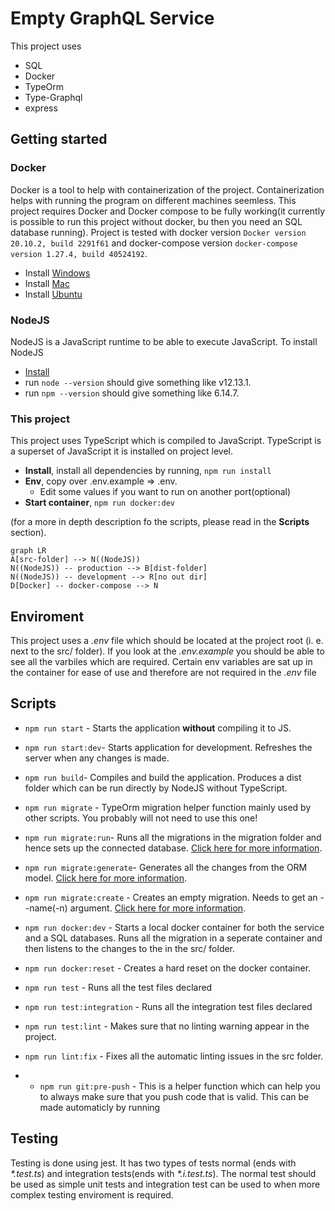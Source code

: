 # Empty GraphQL Service

This project uses

- SQL
- Docker
- TypeOrm
- Type-Graphql
- express

## Getting started

### Docker

Docker is a tool to help with containerization of the project. Containerization helps with running the program on different machines seemless. This project requires Docker and Docker compose to be fully working(it currently is possible to run this project without docker, bu then you need an SQL database running). Project is tested with docker version `Docker version 20.10.2, build 2291f61` and docker-compose version `docker-compose version 1.27.4, build 40524192`.

- Install [Windows](https://docs.docker.com/docker-for-windows/install/)
- Install [Mac](https://docs.docker.com/docker-for-mac/install/)
- Install [Ubuntu](https://docs.docker.com/engine/install/ubuntu/)

### NodeJS

NodeJS is a JavaScript runtime to be able to execute JavaScript. To install NodeJS

- [Install](https://nodejs.org/en/download/)
- run `node --version` should give something like v12.13.1.
- run `npm --version` should give something like 6.14.7.

### This project

This project uses TypeScript which is compiled to JavaScript. TypeScript is a superset of JavaScript it is installed on project level.

- **Install**, install all dependencies by running, `npm run install`
- **Env**, copy over .env.example => .env.
  - Edit some values if you want to run on another port(optional)
- **Start container**, `npm run docker:dev`

(for a more in depth description fo the scripts, please read in the **Scripts** section).

```mermaid
graph LR
A[src-folder] --> N((NodeJS))
N((NodeJS)) -- production --> B[dist-folder]
N((NodeJS)) -- development --> R[no out dir]
D[Docker] -- docker-compose --> N
```

## Enviroment

This project uses a _.env_ file which should be located at the project root (i. e. next to the src/ folder). If you look at the _.env.example_ you should be able to see all the varbiles which are required. Certain env variables are sat up in the container for ease of use and therefore are not required in the _.env_ file

## Scripts

- `npm run start` - Starts the application **without** compiling it to JS.

- `npm run start:dev`- Starts application for development. Refreshes the server when any changes is made.

- `npm run build`- Compiles and build the application. Produces a dist folder which can be run directly by NodeJS without TypeScript.

- `npm run migrate` - TypeOrm migration helper function mainly used by other scripts. You probably will not need to use this one!

- `npm run migrate:run`- Runs all the migrations in the migration folder and hence sets up the connected database. [Click here for more information](https://github.com/typeorm/typeorm/blob/master/docs/migrations.md#running-and-reverting-migrations).

- `npm run migrate:generate`- Generates all the changes from the ORM model. [Click here for more information](https://github.com/typeorm/typeorm/blob/master/docs/migrations.md#generating-migrations).

- `npm run migrate:create` - Creates an empty migration. Needs to get an --name(-n) argument. [Click here for more information](https://github.com/typeorm/typeorm/blob/master/docs/migrations.md#creating-a-new-migration).

- `npm run docker:dev` - Starts a local docker container for both the service and a SQL databases. Runs all the migration in a seperate container and then listens to the changes to the in the src/ folder.

- `npm run docker:reset` - Creates a hard reset on the docker container.

- `npm run test` - Runs all the test files declared

- `npm run test:integration` - Runs all the integration test files declared

- `npm run test:lint` - Makes sure that no linting warning appear in the project.

- `npm run lint:fix` - Fixes all the automatic linting issues in the src folder.

- - `npm run git:pre-push` - This is a helper function which can help you to always make sure that you push code that is valid. This can be made automaticly by running

## Testing

Testing is done using jest. It has two types of tests normal (ends with _\*.test.ts_) and integration tests(ends with _\*.i.test.ts_). The normal test should be used as simple unit tests and integration test can be used to when more complex testing enviroment is required.
